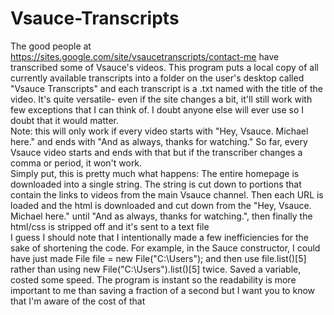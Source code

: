 # Vsauce-Transcripts    
The good people at https://sites.google.com/site/vsaucetranscripts/contact-me have transcribed some of Vsauce's videos. This program puts a local copy of all currently available transcripts into a folder on the user's desktop called "Vsauce Transcripts" and each transcript is a .txt named with the title of the video. It's quite versatile- even if the site changes a bit, it'll still work with few exceptions that I can think of. I doubt anyone else will ever use so I doubt that it would matter.      
Note: this will only work if every video starts with "Hey, Vsauce. Michael here." and ends with "And as always, thanks for watching." So far, every Vsauce video starts and ends with that but if the transcriber changes a comma or period, it won't work.    
Simply put, this is pretty much what happens: The entire homepage is downloaded into a single string. The string is cut down to portions that contain the links to videos from the main Vsauce channel. Then each URL is loaded and the html is downloaded and cut down from the "Hey, Vsauce. Michael here." until "And as always, thanks for watching.", then finally the html/css is stripped off and it's sent to a text file     
I guess I should note that I intentionally made a few inefficiencies for the sake of shortening the code. For example, in the Sauce constructor, I could have just made File file = new File("C:\\Users"); and then use file.list()[5] rather than using new File("C:\\Users").list()[5] twice. Saved a variable, costed some speed. The program is instant so the readability is more important to me than saving a fraction of a second but I want you to know that I'm aware of the cost of that
